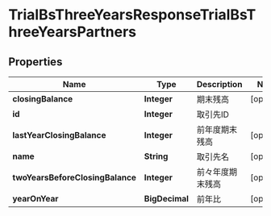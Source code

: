 

# TrialBsThreeYearsResponseTrialBsThreeYearsPartners

## Properties

Name | Type | Description | Notes
------------ | ------------- | ------------- | -------------
**closingBalance** | **Integer** | 期末残高 |  [optional]
**id** | **Integer** | 取引先ID | 
**lastYearClosingBalance** | **Integer** | 前年度期末残高 |  [optional]
**name** | **String** | 取引先名 |  [optional]
**twoYearsBeforeClosingBalance** | **Integer** | 前々年度期末残高 |  [optional]
**yearOnYear** | **BigDecimal** | 前年比 |  [optional]



